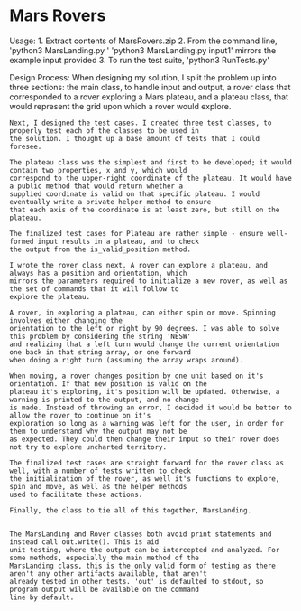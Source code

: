 Mars Rovers
===========

Usage:
    1. Extract contents of MarsRovers.zip
    2. From the command line, 'python3 MarsLanding.py <inputFileName>'
        'python3 MarsLanding.py input1' mirrors the example input provided
    3. To run the test suite, 'python3 RunTests.py'

Design Process:
    When designing my solution, I split the problem up into three sections: the main class, to handle input and output,
    a rover class that corresponded to a rover exploring a Mars plateau, and a plateau class, that would represent the
    grid upon which a rover would explore.

    Next, I designed the test cases. I created three test classes, to properly test each of the classes to be used in
    the solution. I thought up a base amount of tests that I could foresee.

    The plateau class was the simplest and first to be developed; it would contain two properties, x and y, which would
    correspond to the upper-right coordinate of the plateau. It would have a public method that would return whether a
    supplied coordinate is valid on that specific plateau. I would eventually write a private helper method to ensure
    that each axis of the coordinate is at least zero, but still on the plateau.

    The finalized test cases for Plateau are rather simple - ensure well-formed input results in a plateau, and to check
    the output from the is_valid_position method.

    I wrote the rover class next. A rover can explore a plateau, and always has a position and orientation, which
    mirrors the parameters required to initialize a new rover, as well as the set of commands that it will follow to
    explore the plateau.

    A rover, in exploring a plateau, can either spin or move. Spinning involves either changing the
    orientation to the left or right by 90 degrees. I was able to solve this problem by considering the string 'NESW'
    and realizing that a left turn would change the current orientation one back in that string array, or one forward
    when doing a right turn (assuming the array wraps around).

    When moving, a rover changes position by one unit based on it's orientation. If that new position is valid on the
    plateau it's exploring, it's position will be updated. Otherwise, a warning is printed to the output, and no change
    is made. Instead of throwing an error, I decided it would be better to allow the rover to continue on it's
    exploration so long as a warning was left for the user, in order for them to understand why the output may not be
    as expected. They could then change their input so their rover does not try to explore uncharted territory.

    The finalized test cases are straight forward for the rover class as well, with a number of tests written to check
    the initialization of the rover, as well it's functions to explore, spin and move, as well as the helper methods
    used to facilitate those actions.

    Finally, the class to tie all of this together, MarsLanding. 


    The MarsLanding and Rover classes both avoid print statements and instead call out.write(). This is aid
    unit testing, where the output can be intercepted and analyzed. For some methods, especially the main method of the
    MarsLanding class, this is the only valid form of testing as there aren't any other artifacts available, that aren't
    already tested in other tests. 'out' is defaulted to stdout, so program output will be available on the command
    line by default.
